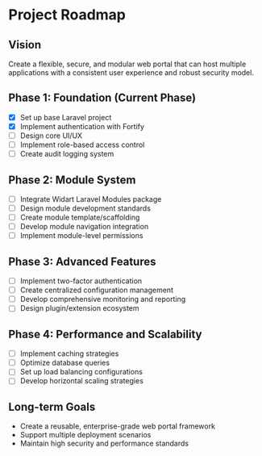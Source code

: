 # Project Roadmap

## Vision
Create a flexible, secure, and modular web portal that can host multiple applications with a consistent user experience and robust security model.

## Phase 1: Foundation (Current Phase)
- [x] Set up base Laravel project
- [x] Implement authentication with Fortify
- [ ] Design core UI/UX
- [ ] Implement role-based access control
- [ ] Create audit logging system

## Phase 2: Module System
- [ ] Integrate Widart Laravel Modules package
- [ ] Design module development standards
- [ ] Create module template/scaffolding
- [ ] Develop module navigation integration
- [ ] Implement module-level permissions

## Phase 3: Advanced Features
- [ ] Implement two-factor authentication
- [ ] Create centralized configuration management
- [ ] Develop comprehensive monitoring and reporting
- [ ] Design plugin/extension ecosystem

## Phase 4: Performance and Scalability
- [ ] Implement caching strategies
- [ ] Optimize database queries
- [ ] Set up load balancing configurations
- [ ] Develop horizontal scaling strategies

## Long-term Goals
- Create a reusable, enterprise-grade web portal framework
- Support multiple deployment scenarios
- Maintain high security and performance standards
